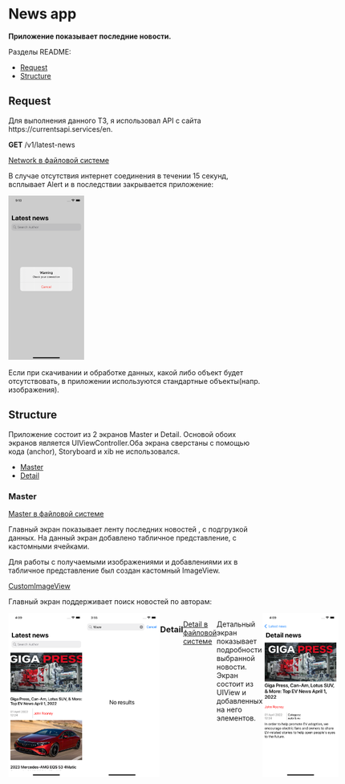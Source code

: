 # News app
<b>Приложение показывает последние новости.</b>
<p>Разделы README:</p>

 - [Request](#request)
 - [Structure](#structure)

## Request ##
 <p>Для выполнения данного ТЗ, я использовал API  с сайта https://currentsapi.services/en.</p>
 <p><b>GET</b> /v1/latest-news</p>
 
 [Network в файловой системе]
 <p>В случае отсутствия интернет соединения в течении 15 секунд, всплывает Alert и в последствии закрывается приложение: </p>
 <img alt="App image" src="Screenshots/noConnection.png" width="30%">
 <p>Если при скачивании и обработке данных, какой либо объект будет отсутствовать, в приложении используются стандартные объекты(напр. изображения). </p>
 
## Structure ##
<p>Приложение состоит из 2 экранов Master и Detail. Основой обоих экранов является UIViewController.Оба экрана сверстаны с помощью кода (anchor), Storyboard и xib не использовался.</p>

 - [Master](#master)
 - [Detail](#detail)

### Master ###
 
 [Master в файловой системе](https://github.com/focus61/News/tree/main/News/Master)
 
 <p>Главный экран показывает ленту последних новостей , с подгрузкой данных. На данный экран добавлено табличное представление, с кастомными ячейками.</p> Для работы с получаемыми изображениями и добавлениями их в табличное представление был создан кастомный ImageView.
 
 [CustomImageView](https://github.com/focus61/News/blob/main/News/Master/CustomImageView.swift)
 <p>Главный экран поддерживает поиск новостей по авторам:</p>
  <div style="display:flex;">
  <img alt="App image" src="Screenshots/main.png" width="30%">
  <img alt="App image" src="Screenshots/noResult.png" width="30%">


### Detail ###

 [Detail в файловой системе](https://github.com/focus61/News/tree/main/News/Detail)

<p>Детальный экран показывает подробности выбранной новости. Экран состоит из UIView и добавленных на него элементов.</p>
<img alt="App image" src="Screenshots/detail.png" width="30%">
 
 
 [Network в файловой системе]:https://github.com/focus61/News/tree/main/News/News/Network
 </div>

